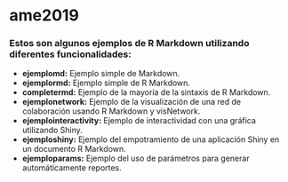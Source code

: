 # ame2019

### Estos son algunos ejemplos de R Markdown utilizando diferentes funcionalidades:

* **ejemplomd:** Ejemplo simple de Markdown.
* **ejemplormd:** Ejemplo simple de R Markdown.
* **completermd:** Ejemplo de la mayoría de la sintaxis de R Markdown.
* **ejemplonetwork:** Ejemplo de la visualización de una red de colaboración usando R Markdown y visNetwork.
* **ejemplointeractivity:** Ejemplo de interactividad con una gráfica utilizando Shiny.
* **ejemploshiny:** Ejemplo del empotramiento de una aplicación Shiny en un documento R Markdown.
* **ejemploparams:** Ejemplo del uso de parámetros para generar automáticamente reportes. 
